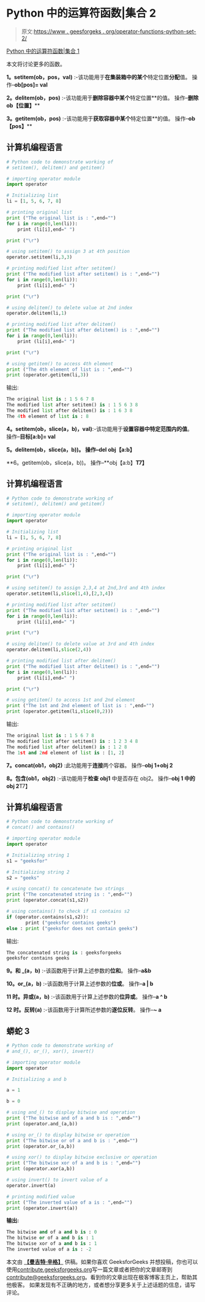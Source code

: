 # Python 中的运算符函数|集合 2

> 原文:[https://www . geesforgeks . org/operator-functions-python-set-2/](https://www.geeksforgeeks.org/operator-functions-python-set-2/)

[Python 中的运算符函数|集合 1](https://www.geeksforgeeks.org/operator-functions-in-python-set-1/)

本文将讨论更多的函数。

**1。setitem(ob，pos，val)** :-该功能用于**在集装箱中的某个**特定位置**分配**值。
操作–**ob[pos]= val**

**2。delitem(ob，pos)** :-该功能用于**删除容器中某个**特定位置**的值。
操作–**删除 ob【位置】****

**3。getitem(ob，pos)** :-该功能用于**获取容器中某个**特定位置**的值。
操作–**ob【pos】**** 

## 计算机编程语言

```py
# Python code to demonstrate working of 
# setitem(), delitem() and getitem()

# importing operator module 
import operator

# Initializing list
li = [1, 5, 6, 7, 8]

# printing original list 
print ("The original list is : ",end="")
for i in range(0,len(li)):
    print (li[i],end=" ")

print ("\r")

# using setitem() to assign 3 at 4th position
operator.setitem(li,3,3)

# printing modified list after setitem()
print ("The modified list after setitem() is : ",end="")
for i in range(0,len(li)):
    print (li[i],end=" ")

print ("\r")

# using delitem() to delete value at 2nd index
operator.delitem(li,1)

# printing modified list after delitem()
print ("The modified list after delitem() is : ",end="")
for i in range(0,len(li)):
    print (li[i],end=" ")

print ("\r")

# using getitem() to access 4th element
print ("The 4th element of list is : ",end="")
print (operator.getitem(li,3))
```

输出:

```py
The original list is : 1 5 6 7 8 
The modified list after setitem() is : 1 5 6 3 8 
The modified list after delitem() is : 1 6 3 8 
The 4th element of list is : 8
```

**4。setitem(ob，slice(a，b)，val)**:-该功能用于**设置容器中特定范围内的值**。
操作–**目标[a:b]= val**

**5。delitem(ob，slice(a，b))。
操作–**del obj【a:b】****

**6。getitem(ob，slice(a，b))。
操作–**obj【a:b】**T7】**

## 计算机编程语言

```py
# Python code to demonstrate working of 
# setitem(), delitem() and getitem()

# importing operator module 
import operator

# Initializing list
li = [1, 5, 6, 7, 8]

# printing original list 
print ("The original list is : ",end="")
for i in range(0,len(li)):
    print (li[i],end=" ")

print ("\r")

# using setitem() to assign 2,3,4 at 2nd,3rd and 4th index
operator.setitem(li,slice(1,4),[2,3,4])

# printing modified list after setitem()
print ("The modified list after setitem() is : ",end="")
for i in range(0,len(li)):
    print (li[i],end=" ")

print ("\r")

# using delitem() to delete value at 3rd and 4th index
operator.delitem(li,slice(2,4))

# printing modified list after delitem()
print ("The modified list after delitem() is : ",end="")
for i in range(0,len(li)):
    print (li[i],end=" ")

print ("\r")

# using getitem() to access 1st and 2nd element
print ("The 1st and 2nd element of list is : ",end="")
print (operator.getitem(li,slice(0,2)))
```

输出:

```py
The original list is : 1 5 6 7 8 
The modified list after setitem() is : 1 2 3 4 8 
The modified list after delitem() is : 1 2 8 
The 1st and 2nd element of list is : [1, 2]
```

**7。concat(ob1，obj2)** :此功能用于**连接**两个容器。
操作–**obj 1+obj 2**

**8。包含(ob1，obj2)** :-该功能用于**检查 obj1** 中是否存在 obj2。
操作–**obj 1 中的 obj 2**T7】

## 计算机编程语言

```py
# Python code to demonstrate working of 
# concat() and contains()

# importing operator module 
import operator

# Initializing string 1
s1 = "geeksfor"

# Initializing string 2
s2 = "geeks"

# using concat() to concatenate two strings
print ("The concatenated string is : ",end="")
print (operator.concat(s1,s2))

# using contains() to check if s1 contains s2
if (operator.contains(s1,s2)):
       print ("geeksfor contains geeks")
else : print ("geeksfor does not contain geeks")
```

输出:

```py
The concatenated string is : geeksforgeeks
geeksfor contains geeks
```

**9。和 _(a，b)** :-该函数用于计算上述参数的**位和**。
操作–**a&b**

**10。or_(a，b)** :-该函数用于计算上述参数的**位或**。
操作–**a | b**

**11 时。异或(a，b)** :-该函数用于计算上述参数的**位异或**。
操作–**a ^ b**

**12 时。反转(a)** :-该函数用于计算所述参数的**逐位反转**。
操作–**~ a**

## 蟒蛇 3

```py
# Python code to demonstrate working of 
# and_(), or_(), xor(), invert()

# importing operator module 
import operator

# Initializing a and b

a = 1

b = 0

# using and_() to display bitwise and operation
print ("The bitwise and of a and b is : ",end="")
print (operator.and_(a,b))

# using or_() to display bitwise or operation
print ("The bitwise or of a and b is : ",end="")
print (operator.or_(a,b))

# using xor() to display bitwise exclusive or operation
print ("The bitwise xor of a and b is : ",end="")
print (operator.xor(a,b))

# using invert() to invert value of a
operator.invert(a)

# printing modified value
print ("The inverted value of a is : ",end="")
print (operator.invert(a))
```

**输出:**

```py
The bitwise and of a and b is : 0
The bitwise or of a and b is : 1
The bitwise xor of a and b is : 1
The inverted value of a is : -2
```

本文由 [**【曼吉特·辛格】**](https://auth.geeksforgeeks.org/profile.php?user=manjeet_04&list=practice) 供稿。如果你喜欢 GeeksforGeeks 并想投稿，你也可以使用[contribute.geeksforgeeks.org](http://www.contribute.geeksforgeeks.org)写一篇文章或者把你的文章邮寄到 contribute@geeksforgeeks.org。看到你的文章出现在极客博客主页上，帮助其他极客。
如果发现有不正确的地方，或者想分享更多关于上述话题的信息，请写评论。